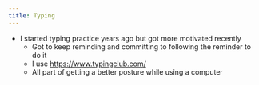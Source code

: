 ```yaml
---
title: Typing
---
```


- I started typing practice years ago but got more motivated recently
    - Got to keep reminding and committing to following the reminder to do it
    - I use https://www.typingclub.com/
    - All part of getting a better posture while using a computer